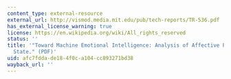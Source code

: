 ```yaml
---
content_type: external-resource
external_url: http://vismod.media.mit.edu/pub/tech-reports/TR-536.pdf
has_external_license_warning: true
license: https://en.wikipedia.org/wiki/All_rights_reserved
status: ''
title: '"Toward Machine Emotional Intelligence: Analysis of Affective Physiological
  State." (PDF)'
uid: afc7fdda-de18-4f0c-a104-cc893271bd38
wayback_url: ''
---
```

